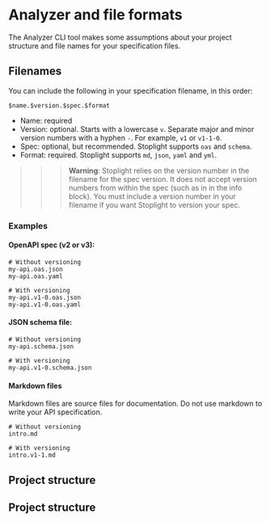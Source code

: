 # Analyzer and file formats

The Analyzer CLI tool makes some assumptions about your project structure and file names for your specification files.

## Filenames

You can include the following in your specification filename, in this order:

```
$name.$version.$spec.$format
```

- Name: required
- Version: optional. Starts with a lowercase `v`. Separate major and minor version numbers with a hyphen `-`. For example, `v1` or `v1-1-0`.
- Spec: optional, but recommended. Stoplight supports `oas` and `schema`.
- Format: required. Stoplight supports `md`, `json`, `yaml` and `yml`.

>>> **Warning**: Stoplight relies on the version number in the filename for the spec version. It does not accept version numbers from within the spec (such as in in the info block). You must include a version number in your filename if you want Stoplight to version your spec.

### Examples

#### OpenAPI spec (v2 or v3):

```
# Without versioning
my-api.oas.json
my-api.oas.yaml

# With versioning
my-api.v1-0.oas.json
my-api.v1-0.oas.yaml
```

#### JSON schema file:

```
# Without versioning
my-api.schema.json

# With versioning
my-api.v1-0.schema.json
```

#### Markdown files

Markdown files are source files for documentation. Do not use markdown to write your API specification.

```
# Without versioning
intro.md

# With versioning
intro.v1-1.md
```


## Project structure

<!-- TODO -->







## Project structure